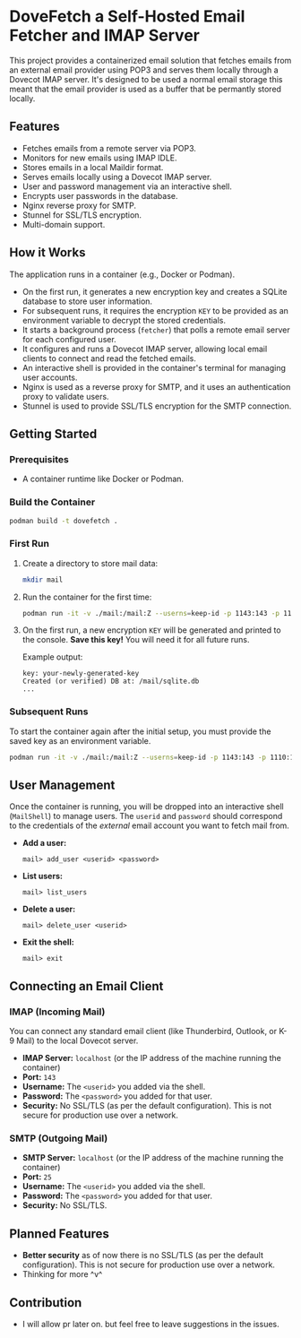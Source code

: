 # DoveFetch a Self-Hosted Email Fetcher and IMAP Server

This project provides a containerized email solution that fetches emails from an external email provider using POP3 and serves them locally through a Dovecot IMAP server. It's designed to be used a normal email storage this meant that the email provider is used as a buffer that be permantly stored locally.

## Features

*   Fetches emails from a remote server via POP3.
*   Monitors for new emails using IMAP IDLE.
*   Stores emails in a local Maildir format.
*   Serves emails locally using a Dovecot IMAP server.
*   User and password management via an interactive shell.
*   Encrypts user passwords in the database.
*   Nginx reverse proxy for SMTP.
*   Stunnel for SSL/TLS encryption.
*   Multi-domain support.

## How it Works

The application runs in a container (e.g., Docker or Podman).

*   On the first run, it generates a new encryption key and creates a SQLite database to store user information.
*   For subsequent runs, it requires the encryption `KEY` to be provided as an environment variable to decrypt the stored credentials.
*   It starts a background process (`fetcher`) that polls a remote email server for each configured user.
*   It configures and runs a Dovecot IMAP server, allowing local email clients to connect and read the fetched emails.
*   An interactive shell is provided in the container's terminal for managing user accounts.
*   Nginx is used as a reverse proxy for SMTP, and it uses an authentication proxy to validate users.
*   Stunnel is used to provide SSL/TLS encryption for the SMTP connection.

## Getting Started

### Prerequisites

*   A container runtime like Docker or Podman.

### Build the Container

```sh
podman build -t dovefetch .
```

### First Run

1.  Create a directory to store mail data:
    ```sh
    mkdir mail
    ```
2.  Run the container for the first time:
    ```sh
    podman run -it -v ./mail:/mail:Z --userns=keep-id -p 1143:143 -p 1110:110 -p 25:25 --name dovefetch dovefetch
    ```
3.  On the first run, a new encryption `KEY` will be generated and printed to the console. **Save this key!** You will need it for all future runs.

    Example output:
    ```
    key: your-newly-generated-key
    Created (or verified) DB at: /mail/sqlite.db
    ...
    ```
### Subsequent Runs

To start the container again after the initial setup, you must provide the saved key as an environment variable.

```sh
podman run -it -v ./mail:/mail:Z --userns=keep-id -p 1143:143 -p 1110:110 -p 25:25 -e KEY="your-saved-key" --name dovefetch dovefetch
```

## User Management

Once the container is running, you will be dropped into an interactive shell (`MailShell`) to manage users. The `userid` and `password` should correspond to the credentials of the *external* email account you want to fetch mail from.

*   **Add a user:**
    ```
    mail> add_user <userid> <password>
    ```
*   **List users:**
    ```
    mail> list_users
    ```
*   **Delete a user:**
    ```
    mail> delete_user <userid>
    ```
*   **Exit the shell:**
    ```
    mail> exit
    ```
## Connecting an Email Client

### IMAP (Incoming Mail)

You can connect any standard email client (like Thunderbird, Outlook, or K-9 Mail) to the local Dovecot server.

*   **IMAP Server:** `localhost` (or the IP address of the machine running the container)
*   **Port:** `143`
*   **Username:** The `<userid>` you added via the shell.
*   **Password:** The `<password>` you added for that user.
*   **Security:** No SSL/TLS (as per the default configuration). This is not secure for production use over a network.

### SMTP (Outgoing Mail)

*   **SMTP Server:** `localhost` (or the IP address of the machine running the container)
*   **Port:** `25`
*   **Username:** The `<userid>` you added via the shell.
*   **Password:** The `<password>` you added for that user.
*   **Security:** No SSL/TLS.

## Planned Features
*   **Better security** as of now there is no SSL/TLS (as per the default configuration). This is not secure for production use over a network.
*   Thinking for more ^v^

## Contribution
* I will allow pr later on. but feel free to leave suggestions in the issues.